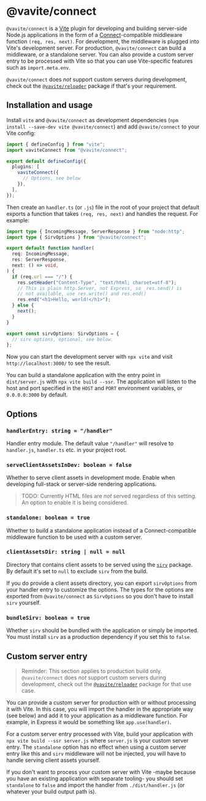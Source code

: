# @vavite/connect

`@vavite/connect` is a [Vite](https://vitejs.dev) plugin for developing and building server-side Node.js applications in the form of a [Connect](https://github.com/senchalabs/connect)-compatible middleware function `(req, res, next)`. For development, the middleware is plugged into Vite's development server. For production, `@vavite/connect` can build a middleware, or a standalone server. You can also provide a custom server entry to be processed with Vite so that you can use Vite-specific features such as `import.meta.env`.

`@vavite/connect` does _not_ support custom servers during development, check out the [`@vavite/reloader`](../reloader) package if that's your requirement.

## Installation and usage

Install `vite` and `@vavite/connect` as development dependencies (`npm install --save-dev vite @vavite/connect`) and add `@vavite/connect` to your Vite config:

```ts
import { defineConfig } from "vite";
import vaviteConnect from "@vavite/connect";

export default defineConfig({
  plugins: [
    vaviteConnect({
      // Options, see below
    }),
  ],
});
```

Then create an `handler.ts` (or `.js`) file in the root of your project that default exports a function that takes `(req, res, next)` and handles the request. For example:

```ts
import type { IncomingMessage, ServerResponse } from "node:http";
import type { SirvOptions } from "@vavite/connect";

export default function handler(
  req: IncomingMessage,
  res: ServerResponse,
  next: () => void,
) {
  if (req.url === "/") {
    res.setHeader("Content-Type", "text/html; charset=utf-8");
    // This is plain http.Server, not Express, so  res.send() is
    // not available, use res.write() and res.end()
    res.end("<h1>Hello, world!</h1>");
  } else {
    next();
  }
}

export const sirvOptions: SirvOptions = {
  // sirv options, optional, see below.
};
```

Now you can start the development server with `npx vite` and visit `http://localhost:3000/` to see the result.

You can build a standalone application with the entry point in `dist/server.js` with `npx vite build --ssr`. The application will listen to the host and port specified in the `HOST` and `PORT` environment variables, or `0.0.0.0:3000` by default.

## Options

### `handlerEntry: string = "/handler"`

Handler entry module. The default value `"/handler"` will resolve to `handler.js`, `handler.ts` etc. in your project root.

### `serveClientAssetsInDev: boolean = false`

Whether to serve client assets in development mode. Enable when developing full-stack or server-side rendering applications.

> TODO: Currently HTML files are _not_ served regardless of this setting. An option to enable it is being considered.

### `standalone: boolean = true`

Whether to build a standalone application instead of a Connect-compatible middleware function to be used with a custom server.

### `clientAssetsDir: string | null = null`

Directory that contains client assets to be served using the [`sirv`](https://github.com/lukeed/sirv) package. By default it's set to `null` to exclude `sirv` from the build.

If you do provide a client assets directory, you can export `sirvOptions` from your handler entry to customize the options. The types for the options are exported from `@vavite/connect` as `SirvOptions` so you don't have to install `sirv` yourself.

### `bundleSirv: boolean = true`

Whether `sirv` should be bundled with the application or simply be imported. You must install `sirv` as a production dependency if you set this to `false`.

## Custom server entry

> Reminder: This section applies to production build only. `@vavite/connect` does _not_ support custom servers during development, check out the [`@vavite/reloader`](../reloader) package for that use case.

You can provide a custom server for production with or without processing it with Vite. In this case, you will import the handler in the appropriate way (see below) and add it to your application as a middleware function. For example, in Express it would be something like `app.use(handler)`.

For a custom server entry processed with Vite, build your application with `npx vite build --ssr server.js` where `server.js` is your custom server entry. The `standalone` option has no effect when using a custom server entry like this and `sirv` middleware will not be injected, you will have to handle serving client assets yourself.

If you don't want to process your custom server with Vite -maybe because you have an existing application with separate tooling- you should set `standalone` to `false` and import the handler from `./dist/handler.js` (or whatever your build output path is).
